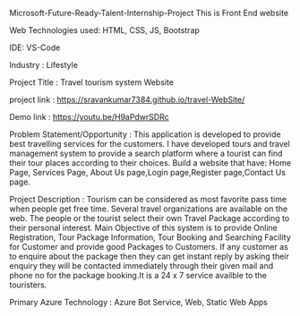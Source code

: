 Microsoft-Future-Ready-Talent-Internship-Project
This is  Front End website 

Web Technologies used: HTML, CSS, JS, Bootstrap

IDE: VS-Code

Industry : Lifestyle

Project Title : Travel tourism system Website 

project link : https://sravankumar7384.github.io/travel-WebSite/

Demo link : https://youtu.be/H9aPdwrSDRc

Problem Statement/Opportunity : This application is developed to provide best travelling services for the customers. I have developed tours and travel management system to provide a search platform where a tourist can find their tour places according to their choices. Build a website that have: Home Page, Services Page, About Us page,Login page,Register page,Contact Us page.

Project Description : Tourism can be considered as most favorite pass time when people get free time. Several travel organizations are available on the web. The people or the tourist select their own Travel Package according to their personal interest. Main Objective of this system is to provide Online Registration, Tour Package Information, Tour Booking and Searching Facility for Customer and provide good Packages to Customers. If any customer as to enquire about the package then they can get instant reply by asking their enquiry they will be contacted immediately through their given mail and phone no for the package booking.It is a 24 x 7 service availble to the touristers.

Primary Azure Technology :  Azure Bot Service, Web, Static Web Apps
